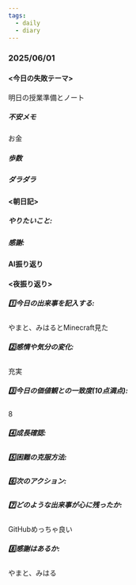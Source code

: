 ```yaml
---
tags:
  - daily
  - diary
---
```

### 2025/06/01

#### <今日の失敗テーマ>
明日の授業準備とノート
##### 不安メモ
お金
##### 歩数

##### ダラダラ

#### <朝日記>
##### やりたいこと: 

##### 感謝: 

#### AI振り返り

#### <夜振り返り>
##### 1️⃣今日の出来事を記入する: 
やまと、みはるとMinecraft見た
##### 2️⃣感情や気分の変化: 
充実
##### 3️⃣今日の価値観との一致度(10点満点): 
8
##### 4️⃣成長確認: 

##### 5️⃣困難の克服方法: 

##### 6️⃣次のアクション: 

##### 7️⃣どのような出来事が心に残ったか: 
GitHubめっちゃ良い
##### 8️⃣感謝はあるか:
やまと、みはる